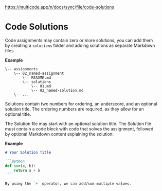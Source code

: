 https://multicode.app/n/docs/sync/file/code-solutions

# Code Solutions

Code assignments may contain zero or more solutions, you can add them by creating a `solutions` folder and adding solutions as separate Markdown files.

**Example**

```
\-- assignments
    \-- 02_named-assignment
        \-- README.md
        \-- solutions
            \-- 01.md
            \-- 02_named-solution.md
    \-- ...
```

Solutions contain two numbers for ordering, an underscore, and an optional solution title. The ordering numbers are required, as they allow for an optional title.

The Solution file may start with an optional solution title. The Solution file must contain a code block with code that solves the assignment, followed by optional Markdown content explaining the solution.

**Example**

````markdown
# Your Solution Title

```python
def sum(a, b):
    return a + b
```

By using the `+` operator, we can add/sum multiple values.
````

